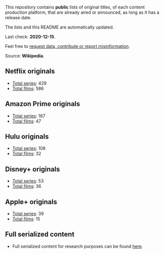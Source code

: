 This repository contains **public** lists of original titles, of each content production platform, that are already aired or announced, as long as it has a release date.

The lists and this README are automatically updated.

Last check: **2020-12-15**.

Feel free to [request data, contribute or report misinformation](https://github.com/andreluisos/lists/issues).

Source: **Wikipedia**.

## Netflix originals
- [Total series](https://raw.githubusercontent.com/andreluisos/list/main/netflix_series): 429
- [Total films](https://raw.githubusercontent.com/andreluisos/list/main/netflix_films): 586

## Amazon Prime originals
- [Total series](https://raw.githubusercontent.com/andreluisos/list/main/amazon_series): 167
- [Total films](https://raw.githubusercontent.com/andreluisos/list/main/amazon_films): 47

## Hulu originals
- [Total series](https://raw.githubusercontent.com/andreluisos/list/main/hulu_series): 108
- [Total films](https://raw.githubusercontent.com/andreluisos/list/main/hulu_films): 32

## Disney+ originals
- [Total series](https://raw.githubusercontent.com/andreluisos/list/main/disney_series): 53
- [Total films](https://raw.githubusercontent.com/andreluisos/list/main/disney_films): 36

## Apple+ originals
- [Total series](https://raw.githubusercontent.com/andreluisos/list/main/apple_series): 39
- [Total films](https://raw.githubusercontent.com/andreluisos/list/main/apple_films): 15

## Full serialized content
- Full serialized content for research purposes can be found [here](https://github.com/andreluisos/list/blob/main/full_content.json).
